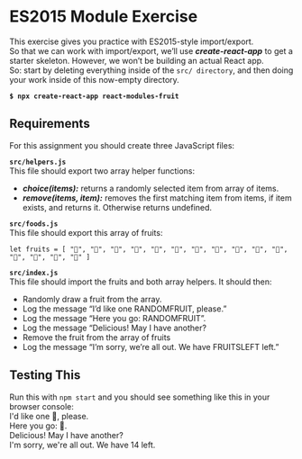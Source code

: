 # ES2015 Module Exercise #

This exercise gives you practice with ES2015-style import/export.  
So that we can work with import/export, we’ll use ***create-react-app*** to get a starter skeleton. However, we won’t be building an actual React app.  
So: start by deleting everything inside of the `src/ directory`, and then doing your work inside of this now-empty directory.  

**`$ npx create-react-app react-modules-fruit`**

## Requirements
For this assignment you should create three JavaScript files:  

**`src/helpers.js`**  
This file should export two array helper functions:  
- ***choice(items):*** returns a randomly selected item from array of items. 
- ***remove(items, item):*** removes the first matching item from items, if item exists, and returns it. Otherwise returns undefined.

**`src/foods.js`**  
This file should export this array of fruits:

`let fruits = [
  "🍇", "🍈", "🍉", "🍊", "🍋", "🍌", "🍍", "🍎",
  "🍏", "🍐", "🍒", "🍓", "🥝", "🍅", "🥑"
]`

**`src/index.js`**  
This file should import the fruits and both array helpers. It should then:  
- Randomly draw a fruit from the array.  
- Log the message “I’d like one RANDOMFRUIT, please.”  
- Log the message “Here you go: RANDOMFRUIT”. 
- Log the message “Delicious! May I have another?  
- Remove the fruit from the array of fruits  
- Log the message “I’m sorry, we’re all out. We have FRUITSLEFT left.”

## Testing This
Run this with `npm start` and you should see something like this in your browser console:  
I'd like one 🍉, please.  
Here you go: 🍉.  
Delicious! May I have another?  
I'm sorry, we're all out. We have 14 left.

